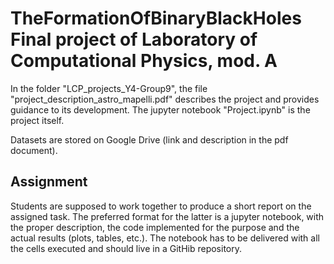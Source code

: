 # TheFormationOfBinaryBlackHoles <br> Final project of Laboratory of Computational Physics, mod. A 

In the folder "LCP_projects_Y4-Group9", the file "project_description_astro_mapelli.pdf" describes the project and provides guidance to its development. The jupyter notebook "Project.ipynb" is the project itself. 

Datasets are stored on Google Drive (link and description in the pdf document).

## Assignment
Students are supposed to work together to produce a short report on the assigned task. The preferred format for the latter is a jupyter notebook, with the proper description, the code implemented for the purpose and the actual results (plots, tables, etc.). The notebook has to be delivered with all the cells executed and should live in a GitHib repository.
